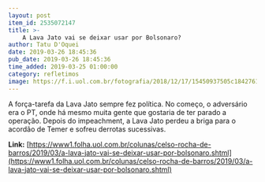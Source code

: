 ```yaml
---
layout: post
item_id: 2535072147
title: >-
    A Lava Jato vai se deixar usar por Bolsonaro?
author: Tatu D'Oquei
date: 2019-03-26 18:45:36
pub_date: 2019-03-26 18:45:36
time_added: 2019-03-25 01:00:00
category: refletimos
image: https://f.i.uol.com.br/fotografia/2018/12/17/15450937505c1842761ded7_1545093750_3x2_xl.jpg
---
```


A força-tarefa da Lava Jato sempre fez política. No começo, o adversário era o PT, onde há mesmo muita gente que gostaria de ter parado a operação. Depois do impeachment, a Lava Jato perdeu a briga para o acordão de Temer e sofreu derrotas sucessivas.

**Link:** [https://www1.folha.uol.com.br/colunas/celso-rocha-de-barros/2019/03/a-lava-jato-vai-se-deixar-usar-por-bolsonaro.shtml](https://www1.folha.uol.com.br/colunas/celso-rocha-de-barros/2019/03/a-lava-jato-vai-se-deixar-usar-por-bolsonaro.shtml)

